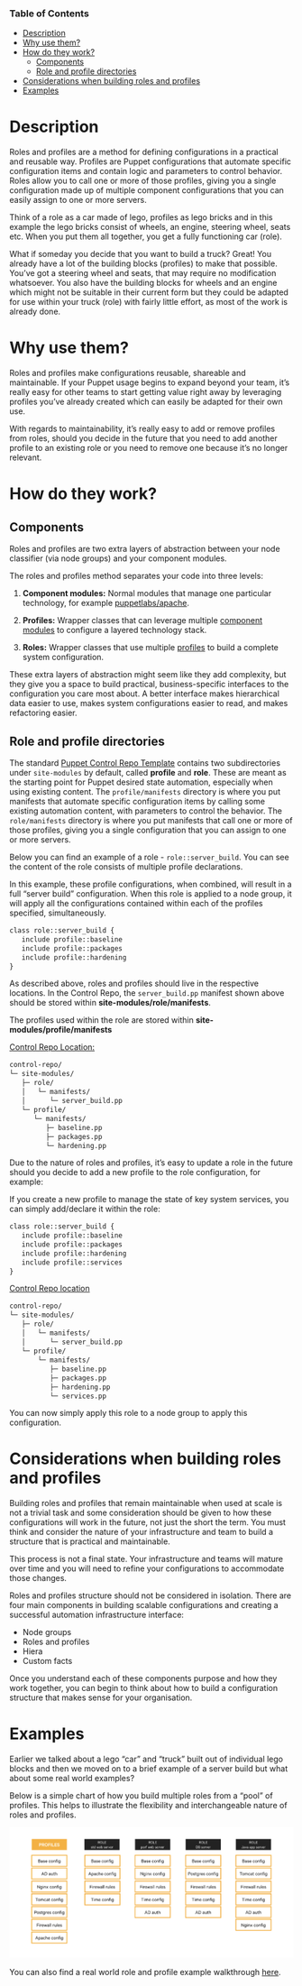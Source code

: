 <div class="tocoutline">

### Table of Contents

<div class="toc">

- [Description](#description)
- [Why use them?](#why-use-them)
- [How do they work?](#how-do-they-work)
  - [Components](#components)
  - [Role and profile directories](#role-and-profile-directories)
- [Considerations when building roles and profiles](#considerations-when-building-roles-and-profiles)
- [Examples](#examples)

</div>

</div>

# Description<a href="#description" aria-hidden="true"></a>

Roles and profiles are a method for defining configurations in a practical and reusable way. Profiles are Puppet configurations that automate specific configuration items and contain logic and parameters to control behavior. Roles allow you to call one or more of those profiles, giving you a single configuration made up of multiple component configurations that you can easily assign to one or more servers.

Think of a role as a car made of lego, profiles as lego bricks and in this example the lego bricks consist of wheels, an engine, steering wheel, seats etc. When you put them all together, you get a fully functioning car (role). 

What if someday you decide that you want to build a truck? Great! You already have a lot of the building blocks (profiles) to make that possible. You’ve got a steering wheel and seats, that may require no modification whatsoever. You also have the building blocks for wheels and an engine which might not be suitable in their current form but they could be adapted for use within your truck (role) with fairly little effort, as most of the work is already done.

# Why use them?<a href="#why-use-them" aria-hidden="true"></a>

Roles and profiles make configurations reusable, shareable and maintainable. If your Puppet usage begins to expand beyond your team, it’s really easy for other teams to start getting value right away by leveraging profiles you’ve already created which can easily be adapted for their own use. 

With regards to maintainability, it’s really easy to add or remove profiles from roles, should you decide in the future that you need to add another profile to an existing role or you need to remove one because it’s no longer relevant. 


# How do they work?<a href="#how-do-they-work" aria-hidden="true"></a>

## Components<a href="#components" aria-hidden="true"></a>

Roles and profiles are two extra layers of abstraction between your node classifier (via node groups) and your component modules. 

The roles and profiles method separates your code into three levels: 


1. **Component modules:** Normal modules that manage one particular technology, for example <span style="text-decoration:underline;">puppetlabs/apache</span>. 

2. **Profiles:** Wrapper classes that can leverage multiple <span style="text-decoration:underline;">component modules</span> to configure a layered technology stack. 

3. **Roles:** Wrapper classes that use multiple <span style="text-decoration:underline;">profiles</span> to build a complete system configuration. 

These extra layers of abstraction might seem like they add complexity, but they give you a space to build practical, business-specific interfaces to the configuration you care most about. A better interface makes hierarchical data easier to use, makes system configurations easier to read, and makes refactoring easier.

## Role and profile directories<a href="#roles-and-profiles-directories" aria-hidden="true"></a>

The standard <a href="https://github.com/puppetlabs/control-repo" target="_blank">Puppet Control Repo Template</a> contains two subdirectories under `site-modules` by default, called **profile** and **role**. These are meant as the starting point for Puppet desired state automation, especially when using existing content. The `profile/manifests` directory is where you put manifests that automate specific configuration items by calling some existing automation content, with parameters to control the behavior. The `role/manifests` directory is where you put manifests that call one or more of those profiles, giving you a single configuration that you can assign to one or more servers.

Below you can find an example of a role - `role::server_build`. You can see the content of the role consists of multiple profile declarations. 

In this example, these profile configurations, when combined, will result in a full “server build” configuration. When this role is applied to a node group, it will apply all the configurations contained within each of the profiles specified, simultaneously.


```puppet
class role::server_build {
   include profile::baseline
   include profile::packages
   include profile::hardening
}
```

As described above, roles and profiles should live in the respective locations. In the Control Repo, the `server_build.pp` manifest shown above should be stored within **site-modules/role/manifests**.

The profiles used within the role are stored within **site-modules/profile/manifests**

<span style="text-decoration:underline;">Control Repo Location:</span>

<div class="noninteractive">

```
control-repo/
└─ site-modules/
   ├─ role/
   │   └─ manifests/
   │      └─ server_build.pp
   └─ profile/
      └─ manifests/
         ├─ baseline.pp
         ├─ packages.pp
         └─ hardening.pp
```

</div>

Due to the nature of roles and profiles, it’s easy to update a role in the future should you decide to add a new profile to the role configuration, for example:

If you create a new profile to manage the state of key system services, you can simply add/declare it within the role:


```puppet
class role::server_build {
   include profile::baseline
   include profile::packages
   include profile::hardening
   include profile::services
}
```


<span style="text-decoration:underline;">Control Repo location</span>

<div class="noninteractive">

```
control-repo/
└─ site-modules/
   ├─ role/
   │   └─ manifests/
   │      └─ server_build.pp
   └─ profile/
       └─ manifests/
          ├─ baseline.pp
          ├─ packages.pp
          ├─ hardening.pp
          └─ services.pp
```

</div>

You can now simply apply this role to a node group to apply this configuration.

# Considerations when building roles and profiles<a href="#considerations-when-building-roles-and-profiles" aria-hidden="true"></a>

Building roles and profiles that remain maintainable when used at scale is not a trivial task and some consideration should be given to how these configurations will work in the future, not just the short the term. You must think and consider the nature of your infrastructure and team to build a structure that is practical and maintainable.

This process is not a final state. Your infrastructure and teams will mature over time and you will need to refine your configurations to accommodate those changes.

Roles and profiles structure should not be considered in isolation. There are four main components in building scalable configurations and creating a successful automation infrastructure interface:

* Node groups
* Roles and profiles
* Hiera
* Custom facts

Once you understand each of these components purpose and how they work together, you can begin to think about how to build a configuration structure that makes sense for your organisation.

# Examples<a href="#examples" aria-hidden="true"></a>

Earlier we talked about a lego “car” and “truck” built out of individual lego blocks and then we moved on to a brief example of a server build but what about some real world examples? 

Below is a simple chart of how you build multiple roles from a “pool” of profiles. This helps to illustrate the flexibility and interchangeable nature of roles and profiles. 

![alt text for screen readers](../assets/img/roles_profile_example.png "Roles and profiles example")

You can also find a real world role and profile example walkthrough <a href="https://puppet-enterprise-guide.com/theory/roles-and-profiles-example.html" target="_blank">here</a>.
